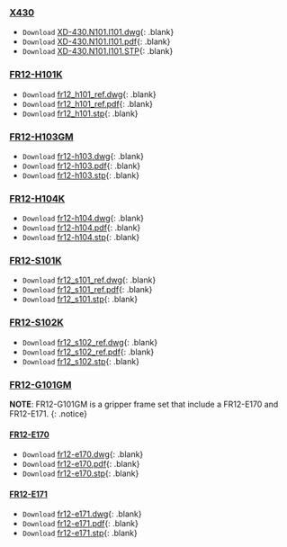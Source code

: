 
### [X430](#x430)
- `Download` [XD-430.N101.I101.dwg]{: .blank}
- `Download` [XD-430.N101.I101.pdf]{: .blank}
- `Download` [XD-430.N101.I101.STP]{: .blank}

### [FR12-H101K](#fr12-h101k)
- `Download` [fr12_h101_ref.dwg]{: .blank} 
- `Download` [fr12_h101_ref.pdf]{: .blank} 
- `Download` [fr12_h101.stp]{: .blank} 

### [FR12-H103GM](#fr12-h103gm)
- `Download` [fr12-h103.dwg]{: .blank} 
- `Download` [fr12-h103.pdf]{: .blank} 
- `Download` [fr12-h103.stp]{: .blank} 

### [FR12-H104K](#fr12-h104k)
- `Download` [fr12-h104.dwg]{: .blank} 
- `Download` [fr12-h104.pdf]{: .blank} 
- `Download` [fr12-h104.stp]{: .blank} 

### [FR12-S101K](#fr12-s101k)
- `Download` [fr12_s101_ref.dwg]{: .blank} 
- `Download` [fr12_s101_ref.pdf]{: .blank} 
- `Download` [fr12_s101.stp]{: .blank}

### [FR12-S102K](#fr12-s102k)
- `Download` [fr12_s102_ref.dwg]{: .blank} 
- `Download` [fr12_s102_ref.pdf]{: .blank} 
- `Download` [fr12_s102.stp]{: .blank} 

### [FR12-G101GM](#fr12-g101gm)

**NOTE**: FR12-G101GM is a gripper frame set that include a FR12-E170 and FR12-E171.
{: .notice}

#### [FR12-E170](#fr12-e170)
- `Download` [fr12-e170.dwg]{: .blank} 
- `Download` [fr12-e170.pdf]{: .blank} 
- `Download` [fr12-e170.stp]{: .blank} 

#### [FR12-E171](#fr12-e171)
- `Download` [fr12-e171.dwg]{: .blank}
- `Download` [fr12-e171.pdf]{: .blank}
- `Download` [fr12-e171.stp]{: .blank}

[XD-430.N101.I101.pdf]: https://www.robotis.com/service/download.php?no=2080
[XD-430.N101.I101.dwg]: https://www.robotis.com/service/download.php?no=2079
[XD-430.N101.I101.STP]: https://www.robotis.com/service/download.php?no=2081

[fr12_h101_ref.dwg]: https://www.robotis.com/service/download.php?no=311
[fr12_h101_ref.pdf]: https://www.robotis.com/service/download.php?no=312
[fr12_h101.stp]: https://www.robotis.com/service/download.php?no=313

[fr12-h103.dwg]: https://www.robotis.com/service/download.php?no=643
[fr12-h103.pdf]: https://www.robotis.com/service/download.php?no=644
[fr12-h103.stp]: https://www.robotis.com/service/download.php?no=645

[fr12-h104.dwg]: https://www.robotis.com/service/download.php?no=646 
[fr12-h104.pdf]: https://www.robotis.com/service/download.php?no=647
[fr12-h104.stp]: https://www.robotis.com/service/download.php?no=648

[fr12_s101_ref.dwg]: https://www.robotis.com/service/download.php?no=314
[fr12_s101_ref.pdf]: https://www.robotis.com/service/download.php?no=315
[fr12_s101.stp]: https://www.robotis.com/service/download.php?no=316

[fr12_s102_ref.dwg]: https://www.robotis.com/service/download.php?no=317
[fr12_s102_ref.pdf]: https://www.robotis.com/service/download.php?no=318
[fr12_s102.stp]: https://www.robotis.com/service/download.php?no=319

[fr12-e170.dwg]: https://www.robotis.com/service/download.php?no=637
[fr12-e170.pdf]: https://www.robotis.com/service/download.php?no=638
[fr12-e170.stp]: https://www.robotis.com/service/download.php?no=639

[fr12-e171.dwg]: https://www.robotis.com/service/download.php?no=640
[fr12-e171.pdf]: https://www.robotis.com/service/download.php?no=641
[fr12-e171.stp]: https://www.robotis.com/service/download.php?no=642
